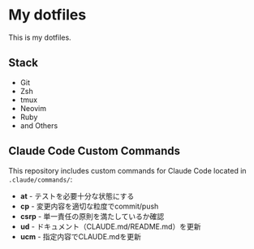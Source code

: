 My dotfiles
=============

This is my dotfiles.

## Stack

- Git
- Zsh
- tmux
- Neovim
- Ruby
- and Others

## Claude Code Custom Commands

This repository includes custom commands for Claude Code located in `.claude/commands/`:

- **at** - テストを必要十分な状態にする
- **cp** - 変更内容を適切な粒度でcommit/push
- **csrp** - 単一責任の原則を満たしているか確認
- **ud** - ドキュメント（CLAUDE.md/README.md）を更新
- **ucm** - 指定内容でCLAUDE.mdを更新
